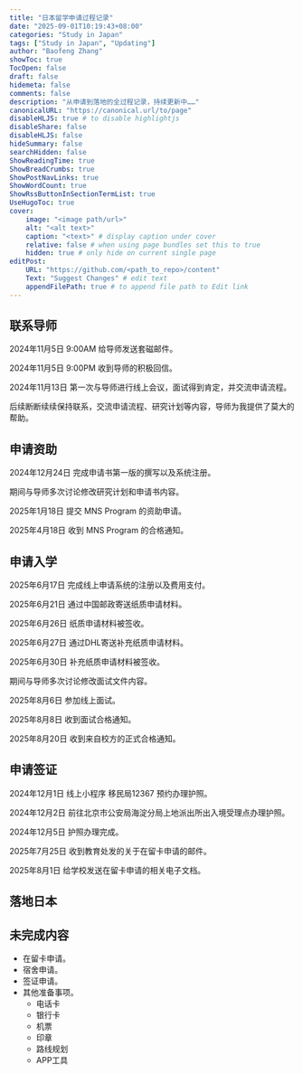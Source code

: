 ```yaml
---
title: "日本留学申请过程记录"
date: "2025-09-01T10:19:43+08:00"
categories: "Study in Japan"
tags: ["Study in Japan", "Updating"]
author: "Baofeng Zhang"
showToc: true
TocOpen: false
draft: false
hidemeta: false
comments: false
description: "从申请到落地的全过程记录，持续更新中……"
canonicalURL: "https://canonical.url/to/page"
disableHLJS: true # to disable highlightjs
disableShare: false
disableHLJS: false
hideSummary: false
searchHidden: false
ShowReadingTime: true
ShowBreadCrumbs: true
ShowPostNavLinks: true
ShowWordCount: true
ShowRssButtonInSectionTermList: true
UseHugoToc: true
cover:
    image: "<image path/url>"
    alt: "<alt text>" 
    caption: "<text>" # display caption under cover
    relative: false # when using page bundles set this to true
    hidden: true # only hide on current single page
editPost:
    URL: "https://github.com/<path_to_repo>/content"
    Text: "Suggest Changes" # edit text
    appendFilePath: true # to append file path to Edit link
---
```


## 联系导师

2024年11月5日 9:00AM 给导师发送套磁邮件。

2024年11月5日 9:00PM 收到导师的积极回信。

2024年11月13日 第一次与导师进行线上会议，面试得到肯定，并交流申请流程。

后续断断续续保持联系，交流申请流程、研究计划等内容，导师为我提供了莫大的帮助。

## 申请资助

2024年12月24日 完成申请书第一版的撰写以及系统注册。

期间与导师多次讨论修改研究计划和申请书内容。

2025年1月18日 提交 MNS Program 的资助申请。

2025年4月18日 收到 MNS Program 的合格通知。

## 申请入学

2025年6月17日 完成线上申请系统的注册以及费用支付。

2025年6月21日 通过中国邮政寄送纸质申请材料。

2025年6月26日 纸质申请材料被签收。

2025年6月27日 通过DHL寄送补充纸质申请材料。

2025年6月30日 补充纸质申请材料被签收。

期间与导师多次讨论修改面试文件内容。

2025年8月6日 参加线上面试。

2025年8月8日 收到面试合格通知。

2025年8月20日 收到来自校方的正式合格通知。

## 申请签证

2024年12月1日 线上小程序 移民局12367 预约办理护照。

2024年12月2日 前往北京市公安局海淀分局上地派出所出入境受理点办理护照。

2024年12月5日 护照办理完成。

2025年7月25日 收到教育处发的关于在留卡申请的邮件。

2025年8月1日 给学校发送在留卡申请的相关电子文档。

## 落地日本



## 未完成内容

- 在留卡申请。
- 宿舍申请。
- 签证申请。
- 其他准备事项。
    - 电话卡
    - 银行卡
    - 机票
    - 印章
    - 路线规划
    - APP工具



